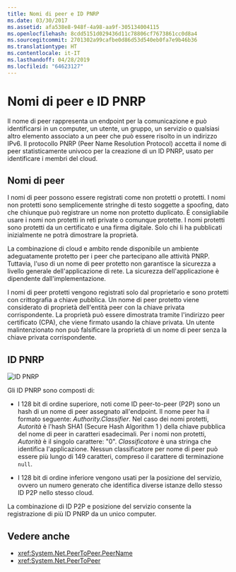```yaml
---
title: Nomi di peer e ID PNRP
ms.date: 03/30/2017
ms.assetid: afa538e8-948f-4a98-aa9f-305134004115
ms.openlocfilehash: 8cdd5151d029436d11c78806cf7673861cc0d8a4
ms.sourcegitcommit: 2701302a99cafbe0d86d53d540eb0fa7e9b46b36
ms.translationtype: HT
ms.contentlocale: it-IT
ms.lasthandoff: 04/28/2019
ms.locfileid: "64623127"
---
```

# <a name="peer-names-and-pnrp-ids"></a>Nomi di peer e ID PNRP
Il nome di peer rappresenta un endpoint per la comunicazione e può identificarsi in un computer, un utente, un gruppo, un servizio o qualsiasi altro elemento associato a un peer che può essere risolto in un indirizzo IPv6. Il protocollo PNRP (Peer Name Resolution Protocol) accetta il nome di peer statisticamente univoco per la creazione di un ID PNRP, usato per identificare i membri del cloud.  
  
## <a name="peer-names"></a>Nomi di peer  
 I nomi di peer possono essere registrati come non protetti o protetti. I nomi non protetti sono semplicemente stringhe di testo soggette a spoofing, dato che chiunque può registrare un nome non protetto duplicato. È consigliabile usare i nomi non protetti in reti private o comunque protette. I nomi protetti sono protetti da un certificato e una firma digitale. Solo chi li ha pubblicati inizialmente ne potrà dimostrare la proprietà.  
  
 La combinazione di cloud e ambito rende disponibile un ambiente adeguatamente protetto per i peer che partecipano alle attività PNRP. Tuttavia, l'uso di un nome di peer protetto non garantisce la sicurezza a livello generale dell'applicazione di rete. La sicurezza dell'applicazione è dipendente dall'implementazione.  
  
 I nomi di peer protetti vengono registrati solo dal proprietario e sono protetti con crittografia a chiave pubblica. Un nome di peer protetto viene considerato di proprietà dell'entità peer con la chiave privata corrispondente. La proprietà può essere dimostrata tramite l'indirizzo peer certificato (CPA), che viene firmato usando la chiave privata. Un utente malintenzionato non può falsificare la proprietà di un nome di peer senza la chiave privata corrispondente.  
  
## <a name="pnrp-ids"></a>ID PNRP  
 ![ID PNRP](../../../docs/framework/network-programming/media/fdc9e8a0-4a1c-488d-a019-bc3a1973220c.gif "fdc9e8a0-4a1c-488d-a019-bc3a1973220c")  
  
 Gli ID PNRP sono composti di:  
  
- I 128 bit di ordine superiore, noti come ID peer-to-peer (P2P) sono un hash di un nome di peer assegnato all'endpoint. Il nome peer ha il formato seguente: *Authority.Classifier*. Nel caso dei nomi protetti, *Autorità* è l'hash SHA1 (Secure Hash Algorithm 1 ) della chiave pubblica del nome di peer in caratteri esadecimali. Per i nomi non protetti, *Autorità* è il singolo carattere: "0". *Classificatore* è una stringa che identifica l'applicazione. Nessun classificatore per nome di peer può essere più lungo di 149 caratteri, compreso il carattere di terminazione `null`.  
  
- I 128 bit di ordine inferiore vengono usati per la posizione del servizio, ovvero un numero generato che identifica diverse istanze dello stesso ID P2P nello stesso cloud.  
  
 La combinazione di ID P2P e posizione del servizio consente la registrazione di più ID PNRP da un unico computer.  
  
## <a name="see-also"></a>Vedere anche

- <xref:System.Net.PeerToPeer.PeerName>
- <xref:System.Net.PeerToPeer>
